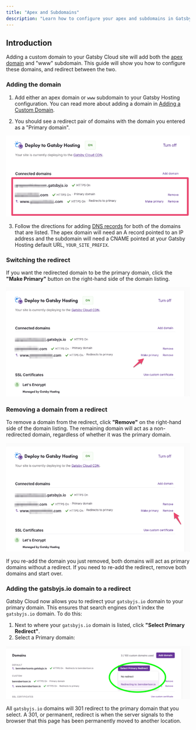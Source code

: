 ```yaml
---
title: "Apex and Subdomains"
description: "Learn how to configure your apex and subdomains in Gatsby Cloud"
---
```


## Introduction

Adding a custom domain to your Gatsby Cloud site will add both the [apex domain](https://datacadamia.com/network/name/apex#about) and "www" subdomain. This guide will show you how to configure these domains, and redirect between the two.

### Adding the domain

1. Add either an apex domain or `www` subdomain to your Gatsby Hosting configuration. You can read more about adding a domain in [Adding a Custom Domain](/docs/how-to/cloud/adding-a-custom-domain/).

2. You should see a redirect pair of domains with the domain you entered as a "Primary domain".

![List of connected domains](../../images/primary-domain.png)

3. Follow the directions for adding [DNS records](https://www.cloudflare.com/learning/dns/dns-records/) for both of the domains that are listed. The apex domain will need an A record pointed to an IP address and the subdomain will need a CNAME pointed at your Gatsby Hosting default URL, `YOUR_SITE_PREFIX`.

### Switching the redirect

If you want the redirected domain to be the primary domain, click the **"Make Primary"** button on the right-hand side of the domain listing.

![Button to change primary domain](../../images/make-primary.png)

### Removing a domain from a redirect

To remove a domain from the redirect, click **"Remove"** on the right-hand side of the domain listing. The remaining domain will act as a non-redirected domain, regardless of whether it was the primary domain.

![Button to remove a domain from a redirect](../../images/remove-from-redirect.png)

If you re-add the domain you just removed, both domains will act as primary domains without a redirect. If you need to re-add the redirect, remove both domains and start over.

### Adding the gatsbyjs.io domain to a redirect

Gatsby Cloud now allows you to redirect your `gatsbyjs.io` domain to your primary domain. This ensures that search engines don't index the `gatsbyjs.io` domain. To do this:

1. Next to where your `gatsbyjs.io` domain is listed, click **"Select Primary Redirect"**.
1. Select a Primary domain:

![Gatsby Domain Redirect](../../images/gatsby-domain-redirect.png)

All `gatsbyjs.io` domains will 301 redirect to the primary domain that you select. A 301, or permanent, redirect is when the server signals to the browser that this page has been permanently moved to another location.
